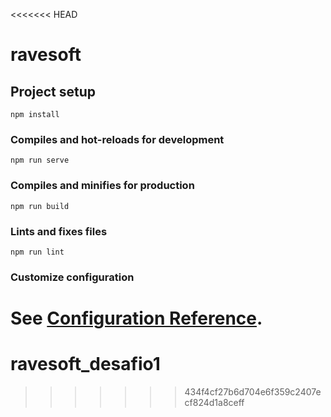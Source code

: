 <<<<<<< HEAD
# ravesoft

## Project setup
```
npm install
```

### Compiles and hot-reloads for development
```
npm run serve
```

### Compiles and minifies for production
```
npm run build
```

### Lints and fixes files
```
npm run lint
```

### Customize configuration
See [Configuration Reference](https://cli.vuejs.org/config/).
=======
# ravesoft_desafio1
>>>>>>> 434f4cf27b6d704e6f359c2407ecf824d1a8ceff
